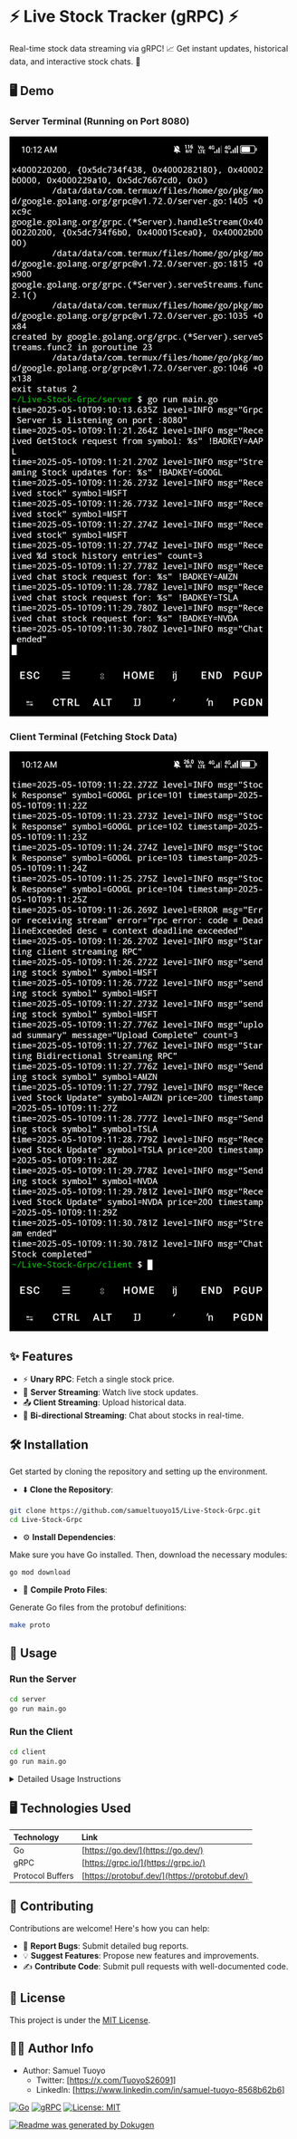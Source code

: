 # ⚡️ Live Stock Tracker (gRPC) ⚡️

Real-time stock data streaming via gRPC! 📈 Get instant updates, historical data, and interactive stock chats. 💸

## 🖥️ Demo

### Server Terminal (Running on Port 8080)
![Server Logs](./public/server.png)

### Client Terminal (Fetching Stock Data)
![Client Logs](./public/client.png)

## ✨ Features

- ⚡️ **Unary RPC**: Fetch a single stock price.
- 📡 **Server Streaming**: Watch live stock updates.
- 📤 **Client Streaming**: Upload historical data.
- 💬 **Bi-directional Streaming**: Chat about stocks in real-time.

## 🛠️ Installation

Get started by cloning the repository and setting up the environment.

- ⬇️ **Clone the Repository**:

```bash
git clone https://github.com/samueltuoyo15/Live-Stock-Grpc.git
cd Live-Stock-Grpc
```

- ⚙️ **Install Dependencies**:

Make sure you have Go installed. Then, download the necessary modules:

```bash
go mod download
```

- 🔨 **Compile Proto Files**:

Generate Go files from the protobuf definitions:

```bash
make proto
```

## 🚀 Usage

### Run the Server

```bash
cd server
go run main.go
```

### Run the Client

```bash
cd client
go run main.go
```

<details>
<summary>Detailed Usage Instructions</summary>

1.  **Start the gRPC Server**:

    *   Navigate to the `server` directory.
    *   Run the `main.go` file to start the server. This will listen on port `8080`.

    ```bash
    cd server
    go run main.go
    ```

2.  **Run the gRPC Client**:

    *   Open a new terminal and navigate to the `client` directory.
    *   Run the `main.go` file to start the client. The client will connect to the server and demonstrate the various gRPC methods.

    ```bash
    cd client
    go run main.go
    ```

3.  **Observe the Output**:

    *   The server will log incoming requests and stream stock updates.
    *   The client will display the responses from the server, showcasing unary, server streaming, client streaming, and bi-directional streaming RPCs.
</details>

## 🖥️ Technologies Used

| Technology   | Link                                                                       |
| :----------- | :------------------------------------------------------------------------- |
| Go           | [https://go.dev/](https://go.dev/)                                          |
| gRPC         | [https://grpc.io/](https://grpc.io/)                                        |
| Protocol Buffers | [https://protobuf.dev/](https://protobuf.dev/)                                  |

## 🤝 Contributing

Contributions are welcome! Here's how you can help:

- 🐛 **Report Bugs**: Submit detailed bug reports.
- 💡 **Suggest Features**: Propose new features and improvements.
- ✍️ **Contribute Code**: Submit pull requests with well-documented code.

## 📜 License

This project is under the [MIT License](LICENSE).

## 🧑‍💻 Author Info

- Author: Samuel Tuoyo
  - Twitter: [https://x.com/TuoyoS26091]
  - LinkedIn: [https://www.linkedin.com/in/samuel-tuoyo-8568b62b6]

[![Go](https://img.shields.io/badge/go-%2300ADD8.svg?style=for-the-badge&logo=go&logoColor=white)](https://go.dev/)
[![gRPC](https://img.shields.io/badge/gRPC-333333?style=for-the-badge&logo=grpc&logoColor=CB6841)](https://grpc.io/)
[![License: MIT](https://img.shields.io/badge/License-MIT-yellow.svg)](https://opensource.org/licenses/MIT)

[![Readme was generated by Dokugen](https://img.shields.io/badge/Readme%20was%20generated%20by-Dokugen-brightgreen)](https://www.npmjs.com/package/dokugen)
